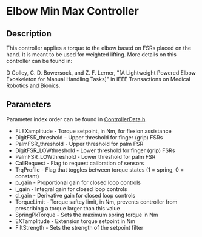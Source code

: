 # Elbow Min Max Controller

## Description
This controller applies a torque to the elbow based on FSRs placed on the hand. It is meant to be used for weighted lifting. 
More details on this controller can be found in:

D Colley, C. D. Bowersock, and Z. F. Lerner, 
"[A Lightweight Powered Elbow Exoskeleton for Manual Handling Tasks]" 
in IEEE Transactions on Medical Robotics and Bionics.

## Parameters
Parameter index order can be found in [ControllerData.h](/ExoCode/src/ControllerData.h).
- FLEXamplitude - Torque setpoint, in Nm, for flexion assistance 
- DigitFSR_threshold - Upper threshold for finger (grip) FSRs
- PalmFSR_threshold - Upper threshold for palm FSR
- DigitFSR_LOWthreshold - Lower threshold for finger (grip) FSRs
- PalmFSR_LOWthreshold - Lower threshold for palm FSR
- CaliRequest - Flag to request calibration of sensors
- TrqProfile - Flag that toggles between torque states (1 = spring, 0 = constant)
- p_gain - Proportional gain for closed loop controls
- i_gain - Integral gain for closed loop controls
- d_gain - Derivative gain for closed loop controls
- TorqueLimit - Torque saftey limit, in Nm, prevents controller from prescribing a torque larger than this value
- SpringPkTorque - Sets the maximum spring torque in Nm
- EXTamplitude - Extension torque setpoint in Nm
- FiltStrength - Sets the strength of the setpoint filter